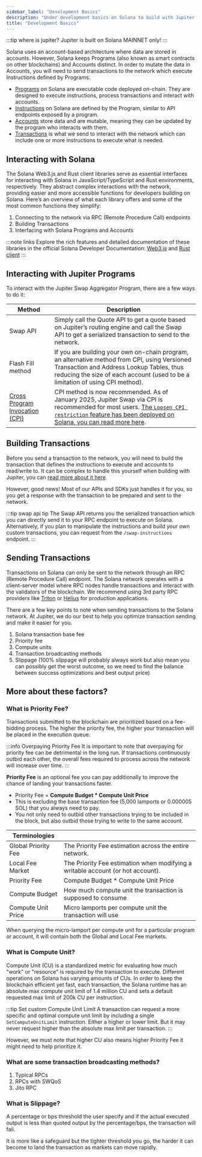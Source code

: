```yaml
---
sidebar_label: "Development Basics"
description: "Under development basics on Solana to build with Jupiter API."
title: "Development Basics"
---
```


<head>
    <title>Development Basics</title>
    <meta name="twitter:card" content="summary" />
</head>

:::tip where is jupiter?
Jupiter is built on Solana MAINNET only!
:::

Solana uses an account-based architecture where data are stored in accounts. However, Solana keeps Programs (also known as smart contracts on other blockchains) and Accounts distinct. In order to mutate the data in Accounts, you will need to send transactions to the network which execute Instructions defined by Programs.

- [Programs](https://solana.com/docs/core/programs) on Solana are executable code deployed on-chain. They are designed to execute instructions, process transactions and interact with accounts.
- [Instructions](https://solana.com/docs/core/transactions#instruction) on Solana are defined by the Program, similar to API endpoints exposed by a program.
- [Accounts](https://solana.com/docs/core/accounts) store data and are mutable, meaning they can be updated by the program who interacts with them.
- [Transactions](https://solana.com/docs/core/transactions#transaction) is what we send to interact with the network which can include one or more instructions to execute what is needed.

## Interacting with Solana

The Solana Web3.js and Rust client libraries serve as essential interfaces for interacting with Solana in JavaScript/TypeScript and Rust environments, respectively. They abstract complex interactions with the network, providing easier and more accessible functions for developers building on Solana. Here’s an overview of what each library offers and some of the most common functions they simplify:

1. Connecting to the network via RPC (Remote Procedure Call) endpoints
2. Building Transactions
3. Interfacing with Solana Programs and Accounts

:::note links
Explore the rich features and detailed documentation of these libraries in the official Solana Developer Documentation: [Web3.js](https://solana.com/docs/clients/javascript) and [Rust client](https://solana.com/docs/clients/rust)
:::

## Interacting with Jupiter Programs

To interact with the Jupiter Swap Aggregator Program, there are a few ways to do it:

| Method | Description |
| --- | --- |
| Swap API | Simply call the Quote API to get a quote based on Jupiter’s routing engine and call the Swap API to get a serialized transaction to send to the network. |
| Flash Fill method | If you are building your own on-chain program, an alternative method from CPI, using Versioned Transaction and Address Lookup Tables, thus reducing the size of each account (used to be a limitation of using CPI method). |
| [Cross Program Invocation (CPI)](https://solana.com/docs/core/cpi) | CPI method is now recommended. As of January 2025, Jupiter Swap via CPI is recommended for most users. [The `Loosen CPI restriction` feature has been deployed on Solana, you can read more here](https://github.com/solana-labs/solana/issues/26641). |

## Building Transactions

Before you send a transaction to the network, you will need to build the transaction that defines the instructions to execute and accounts to read/write to. It can be complex to handle this yourself when building with Jupiter, you can [read more about it here](https://solana.com/docs/core/transactions).

However, good news! Most of our APIs and SDKs just handles it for you, so you get a response with the transaction to be prepared and sent to the network.

:::tip swap api tip
The Swap API returns you the serialized transaction which you can directly send it to your RPC endpoint to execute on Solana. Alternatively, if you plan to manipulate the instructions and build your own custom transactions, you can request from the `/swap-instructions` endpoint.
:::

## Sending Transactions

Transactions on Solana can only be sent to the network through an RPC (Remote Procedure Call) endpoint. The Solana network operates with a client-server model where RPC nodes handle transactions and interact with the validators of the blockchain. We recommend using 3rd party RPC providers like [Triton](https://triton.one/) or [Helius](https://helius.dev/) for production applications.

There are a few key points to note when sending transactions to the Solana network. At Jupiter, we do our best to help you optimize transaction sending and make it easier for you.

1. Solana transaction base fee
2. Priority fee
3. Compute units
4. Transaction broadcasting methods
5. Slippage (100% slippage will probably always work but also mean you can possibly get the worst outcome, so we need to find the balance between success optimizations and best output price)

## More about these factors?

### What is Priority Fee?

Transactions submitted to the blockchain are prioritized based on a fee-bidding process. The higher the priority fee, the higher your transaction will be placed in the execution queue.

:::info Overpaying Priority Fee
It is important to note that overpaying for priority fee can be detrimental in the long run. If transactions continuously outbid each other, the overall fees required to process across the network will increase over time.
:::

**Priority Fee** is an optional fee you can pay additionally to improve the chance of landing your transactions faster.

- Priority Fee = **Compute Budget * Compute Unit Price**
- This is excluding the base transaction fee (5,000 lamports or 0.000005 SOL) that you always need to pay.
- You not only need to outbid other transactions trying to be included in the block, but also outbid those trying to write to the same account.

| Terminologies |  |
| --- | --- |
| Global Priority Fee | The Priority Fee estimation across the entire network. |
| Local Fee Market | The Priority Fee estimation when modifying a writable account (or hot account). |
| Priority Fee | Compute Budget * Compute Unit Price |
| Compute Budget | How much compute unit the transaction is supposed to consume |
| Compute Unit Price | Micro lamports per compute unit the transaction will use

When querying the micro-lamport per compute unit for a particular program or account, it will contain both the Global and Local Fee markets.

### What is Compute Unit?

Compute Unit (CU) is a standardized metric for evaluating how much "work" or "resource" is required by the transaction to execute. Different operations on Solana has varying amounts of CUs. In order to keep the blockchain efficient yet fast, each transaction, the Solana runtime has an absolute max compute unit limit of 1.4 million CU and sets a default requested max limit of 200k CU per instruction.

:::tip Set custom Compute Unit Limit
A transaction can request a more specific and optimal compute unit limit by including a single `SetComputeUnitLimit` instruction. Either a higher or lower limit. But it may never request higher than the absolute max limit per transaction.
:::

However, we must note that higher CU also means higher Priority Fee it might need to help prioritize it.

### What are some transaction broadcasting methods?
1. Typical RPCs
2. RPCs with SWQoS
3. Jito RPC

### What is Slippage?

A percentage or bps threshold the user specify and if the actual executed output is less than quoted output by the percentage/bps, the transaction will fail.

It is more like a safeguard but the tighter threshold you go, the harder it can become to land the transaction as markets can move rapidly.